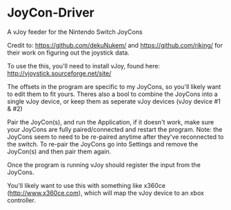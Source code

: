 # JoyCon-Driver
A vJoy feeder for the Nintendo Switch JoyCons


Credit to:
https://github.com/dekuNukem/ and https://github.com/riking/ for their work on figuring out the joystick data.


To use the this, you'll need to install vJoy, found here: http://vjoystick.sourceforge.net/site/


The offsets in the program are specific to my JoyCons, so you'll likely want to edit them to fit yours.
Theres also a bool to combine the JoyCons into a single vJoy device, or keep them as seperate vJoy devices (vJoy device #1 & #2)

Pair the JoyCon(s), and run the Application, if it doesn't work, make sure your JoyCons are fully paired/connected and restart the program.
Note: the JoyCons seem to need to be re-paired anytime after they've reconnected to the switch.
To re-pair the JoyCons go into Settings and remove the JoyCon(s) and then pair them again.

Once the program is running vJoy should register the input from the JoyCons.

You'll likely want to use this with something like x360ce (http://www.x360ce.com), which will map the vJoy device to an xbox controller.
